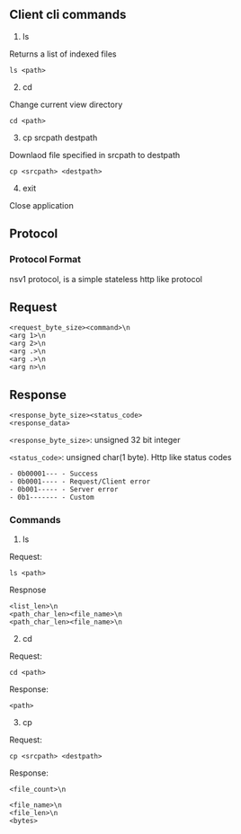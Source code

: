 ## Client cli commands

1. ls

Returns a list of indexed files

`ls <path>`

2. cd 

Change current view directory

`cd <path>`

3. cp srcpath destpath

Downlaod file specified in srcpath to destpath

`cp <srcpath> <destpath>`

4. exit

Close application

## Protocol

### Protocol Format

nsv1 protocol, is a simple stateless http like protocol

## Request

```
<request_byte_size><command>\n
<arg 1>\n
<arg 2>\n
<arg .>\n
<arg .>\n
<arg n>\n
```

## Response

```
<response_byte_size><status_code>
<response_data>
```

`<response_byte_size>`: unsigned 32 bit integer

`<status_code>`: unsigned char(1 byte). Http like status codes

    - 0b00001--- - Success
    - 0b0001---- - Request/Client error
    - 0b001----- - Server error
    - 0b1------- - Custom

### Commands

1. ls

Request:

`ls <path>`

Respnose

```
<list_len>\n
<path_char_len><file_name>\n
<path_char_len><file_name>\n
```

2. cd

Request:

`cd <path>`

Response:

`<path>`

3. cp

Request:

`cp <srcpath> <destpath>`

Response:

```
<file_count>\n

<file_name>\n
<file_len>\n
<bytes>

```
